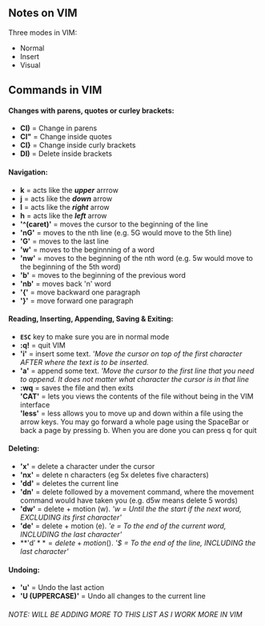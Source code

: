 ## Notes on VIM
Three modes in VIM:    
- Normal  
- Insert  
- Visual  

## Commands in VIM 
#### Changes with parens, quotes or curley brackets:
- **CI)** = Change in parens    
- **CI"** = Change inside quotes  
- **CI}** = Change inside curly brackets  
- **DI)** = Delete inside brackets  
#### Navigation:
- **k** = acts like the _**upper**_ arrrow  
- **j** = acts like the _**down**_ arrow  
- **l** = acts like the _**right**_ arrow  
- **h** = acts like the _**left**_ arrow  
- **'^(caret)'** = moves the cursor to the beginning of the line  
- **'nG'** = moves to the nth line (e.g. 5G would move to the 5th line)  
- **'G'** = moves to the last line  
- **'w'** = moves to the beginnning of a word  
- **'nw'** = moves to the beginning of the nth word (e.g. 5w would move to the beginning of the 5th word)  
- **'b'** = moves to the beginning of the previous word  
- **'nb'** = moves back 'n' word  
- **'{'** = move backward one paragraph  
- **'}'** = move forward one paragraph  
#### Reading, Inserting, Appending, Saving & Exiting:
- **`ESC`** key to make sure you are in normal mode  
- **:q!** = quit VIM  
- **'i'** = insert some text. _'Move the cursor on top of the first character AFTER where the text is to be inserted._  
- **'a'** = append some text. _'Move the cursor to the first line that you need to append. It does not matter what character the cursor is in that line_  
- **:wq** = saves the file and then exits  
**'CAT'** = lets you views the contents of the file without being in the VIM interface  
**'less'** = less allows you to move up and down within a file using the arrow keys. You may go forward a whole page using the SpaceBar or back a page by pressing b. When you are done you can press q for quit  
#### Deleting:
- **'x'** = delete a character under the cursor  
- **'nx'** = delete n characters (eg 5x deletes five characters)  
- **'dd'** = deletes the current line  
- **'dn'** = delete followed by a movement command, where the movement command would have taken you (e.g. d5w means delete 5 words)
- **'dw'** = delete + motion (w). _'w = Until the the start if the next word, EXCLUDING its first character'_  
- **'de'** = delete + motion (e). _'e = To the end of the current word, INCLUDING the last character'_  
- **'d$'** = delete + motion ($). _'$ = To the end of the line, INCLUDING the last character'_  
#### Undoing:
- **'u'** = Undo the last action  
- **'U (UPPERCASE)'** = Undo all changes to the current line  
###### NOTE: WILL BE ADDING MORE TO THIS LIST AS I WORK MORE IN VIM
